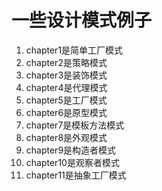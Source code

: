 # 一些设计模式例子
1. chapter1是简单工厂模式
2. chapter2是策略模式
3. chapter3是装饰模式
4. chapter4是代理模式
5. chapter5是工厂模式
6. chapter6是原型模式
7. chapter7是模板方法模式
8. chapter8是外观模式
9. chapter9是构造者模式
10. chapter10是观察者模式
11. chapter11是抽象工厂模式